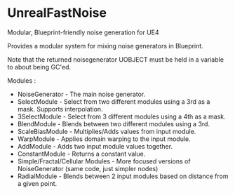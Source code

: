 # UnrealFastNoise
Modular, Blueprint-friendly noise generation for UE4

Provides a modular system for mixing noise generators in Blueprint. 

Note that the returned noisegenerator UOBJECT must be held in a variable to about being GC'ed.

Modules :

* NoiseGenerator - The main noise generator.
* SelectModule - Select from two different modules using a 3rd as a mask. Supports interpolation.
* 3SelectModule - Select from 3 different modules using a 4th as a mask.
* BlendModule - Blends between two different modules using a 3rd.
* ScaleBiasModule - Multiplies/Adds values from input module.
* WarpModule - Applies domain warping to the input module.
* AddModule - Adds two input module values together.
* ConstantModule - Returns a constant value.
* Simple/Fractal/Cellular Modules - More focused versions of NoiseGenerator (same code, just simpler nodes)
* RadialModule - Blends between 2 input modules based on distance from a given point.
